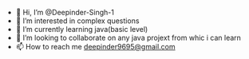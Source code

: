 - 👋 Hi, I’m @Deepinder-Singh-1
- 👀 I’m interested in complex questions
- 🌱 I’m currently learning java(basic level)
- 💞️ I’m looking to collaborate on any java projext from whic i can learn
- 📫 How to reach me deepinder9695@gmail.com

<!---
Deepinder-Singh-1/Deepinder-Singh-1 is a ✨ special ✨ repository because its `README.md` (this file) appears on your GitHub profile.
You can click the Preview link to take a look at your changes.
--->

